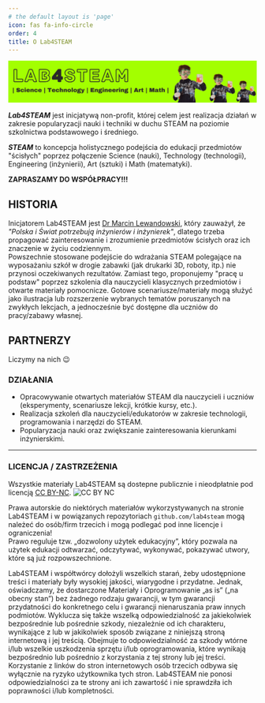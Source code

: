 ```yaml
---
# the default layout is 'page'
icon: fas fa-info-circle
order: 4
title: O Lab4STEAM
---
```


![Lab4STEAM](/assets/banners/lab4steam-banner-right.webp)

***Lab4STEAM*** jest inicjatywą non-profit, której celem jest realizacja działań w zakresie popularyzacji nauki i techniki w duchu STEAM na poziomie szkolnictwa podstawowego i średniego.

***STEAM*** to koncepcja holistycznego podejścia do edukacji przedmiotów "ścisłych" poprzez połączenie Science (nauki), Technology (technologii), Engineering (inżynierii), Art (sztuki) i Math (matematyki).

**ZAPRASZAMY DO WSPÓŁPRACY!!!**

## HISTORIA
Inicjatorem Lab4STEAM jest [Dr Marcin Lewandowski](https://www.linkedin.com/in/mlewlabs/), który zauważył, że _"Polska i Świat potrzebują inżynierów i inżynierek"_, dlatego trzeba propagować zainteresowanie i zrozumienie przedmiotów ścisłych oraz ich znaczenie w życiu codziennym.  
Powszechnie stosowane podejście do wdrażania STEAM polegające na wyposażaniu szkół w drogie zabawki (jak drukarki 3D, roboty, itp.) nie przynosi oczekiwanych rezultatów. 
Zamiast tego, proponujemy "pracę u podstaw" poprzez szkolenia dla nauczycieli klasycznych przedmiotów i otwarte materiały pomocnicze. Gotowe scenariusze/materiały mogą służyć jako ilustracja lub rozszerzenie wybranych tematów poruszanych na zwykłych lekcjach, a jednocześnie być dostępne dla uczniów do pracy/zabawy własnej.

## PARTNERZY
Liczymy na nich :wink:

### DZIAŁANIA
* Opracowywanie otwartych materiałów STEAM dla nauczycieli i uczniów (eksperymenty, scenariusze lekcji, krótkie kursy, etc.).
* Realizacja szkoleń dla nauczycieli/edukatorów w zakresie technologii, programowania i narzędzi do STEAM.
* Popularyzacja nauki oraz zwiększanie zainteresowania kierunkami inżynierskimi.

---

### LICENCJA / ZASTRZEŻENIA 
Wszystkie materiały Lab4STEAM są dostepne publicznie i nieodpłatnie pod licencją [CC BY-NC](https://creativecommons.org/licenses/by-nc/4.0/).
![CC BY NC](https://mirrors.creativecommons.org/presskit/buttons/88x31/png/by-nc.png "CC BY NC")

Prawa autorskie do niektórych materiałów wykorzystywanych na stronie Lab4STEAM i w powiązanych repozytoriach `github.com/lab4steam` mogą należeć do osób/firm trzecich i mogą podlegać pod inne licencje i ograniczenia!  
Prawo reguluje tzw. „dozwolony użytek edukacyjny”, który pozwala na użytek edukacji odtwarzać, odczytywać, wykonywać, pokazywać utwory, które są już rozpowszechnione.

Lab4STEAM i współtwórcy dołożyli wszelkich starań, żeby udostępnione treści i materiały były wysokiej jakości, wiarygodne i przydatne. 
Jednak, oświadczamy, że dostarczone Materiały i Oprogramowanie „as is” („na obecny stan”) bez żadnego rodzaju gwarancji, w tym gwarancji przydatności do konkretnego celu i gwarancji nienaruszania praw innych podmiotów.
Wyklucza się także wszelką odpowiedzialność za jakiekolwiek bezpośrednie lub pośrednie szkody, niezależnie od ich charakteru, wynikające z lub w jakikolwiek sposób związane z niniejszą stroną internetową i jej treścią. Obejmuje to odpowiedzialność za szkody wtórne i/lub wszelkie uszkodzenia sprzętu i/lub oprogramowania, które wynikają bezpośrednio lub pośrednio z korzystania z tej strony lub jej treści. Korzystanie z linków do stron internetowych osób trzecich odbywa się wyłącznie na ryzyko użytkownika tych stron. Lab4STEAM nie ponosi odpowiedzialności za te strony ani ich zawartość i nie sprawdziła ich poprawności i/lub kompletności.
